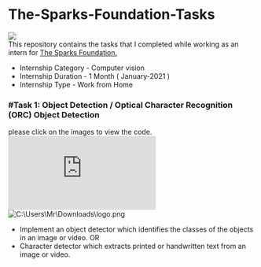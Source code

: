 # The-Sparks-Foundation-Tasks                                                
 ![](https://camo.githubusercontent.com/d61800e0293a2d29f1b65dd9284c0bc60d89fb98eca567ccfc9c34fd5d620119/68747470733a2f2f7777772e746865737061726b73666f756e646174696f6e73696e6761706f72652e6f72672f696d616765732f6c6f676f5f736d616c6c2e706e67)                                                                                                                                    
This repository contains the tasks that I completed while working as an intern for [The Sparks Foundation.](https://www.thesparksfoundationsingapore.org/)

- Internship Category - Computer vision
- Internship Duration - 1 Month ( January-2021 )
- Internship Type - Work from Home


### #Task 1: Object Detection / Optical Character Recognition (ORC) Object Detection
   please click on the images to view the code.                   ![logo 2.png](https://github.com/tarannum-perween/The-Sparks-Foundation-Tasks/blob/main/object_detection.py)
                 ![C:\Users\Mr\Downloads\logo.png](https://www.youtube.com/watch?v=r_nQ5SqkxWo)                                                                         
  
- Implement an object detector which identifies the classes of the objects in
an image or video. OR
- Character detector which extracts printed or handwritten text from an
image or video.




